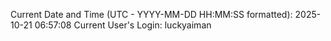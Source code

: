 Current Date and Time (UTC - YYYY-MM-DD HH:MM:SS formatted): 2025-10-21 06:57:08
Current User's Login: luckyaiman

